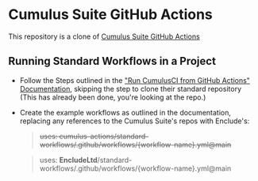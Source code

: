 # Cumulus Suite GitHub Actions
This repository is a clone of [Cumulus Suite GitHub Actions](https://github.com/cumulus-actions/standard-workflows)

## Running Standard Workflows in a Project
- Follow the Steps outlined in the ["Run CumulusCI from GitHub Actions" Documentation](https://cumulusci.readthedocs.io/en/latest/github-actions.html), skipping the step to clone their standard repository (This has already been done, you're looking at the repo.)
- Create the example workflows as outlined in the documentation, replacing any references to the Cumulus Suite's repos with Enclude's:
  > ~~uses: cumulus-actions/standard-workflows/.github/workflows/{workflow-name}.yml@main~~

  > uses: **EncludeLtd**/standard-workflows/.github/workflows/{workflow-name}.yml@main
